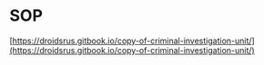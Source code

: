 # SOP

[https://droidsrus.gitbook.io/copy-of-criminal-investigation-unit/](https://droidsrus.gitbook.io/copy-of-criminal-investigation-unit/)
